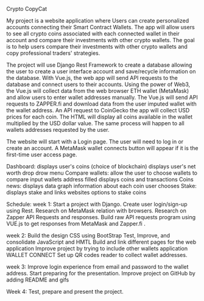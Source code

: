 Crypto CopyCat

My project is a website application where Users can create personalized accounts connecting their Smart Contract Wallets. The app will allow users to see all crypto coins associated with each connected wallet in their account and compare their investments with other crypto wallets. The goal is to help users compare their investments with other crypto wallets and copy professional traders' strategies. 

The project will use Django Rest Framework to create a database allowing the user to create a user interface account and save/recycle information on the database. With Vue.js, the web app will send API requests to the database and connect users to their accounts. Using the power of Web3, the Vue.js will collect data from the web browser ETH wallet (MetaMask) and allow users to enter wallet addresses manually. The Vue.js will send API requests to ZAPPER.fi and download data from the user imputed wallet with the wallet address. An API request to CoinGecko the app will collect USD prices for each coin. The HTML will display all coins available in the wallet multiplied by the USD dollar value.  The same process will happen to all wallets addresses requested by the user.

The website will start with a Login page. The user will need to log in or create an account. A MetaMask wallet connects button will appear if it is the first-time user access page.

Dashboard:
displays user's coins (choice of blockchain)
displays user's net worth
drop drow menu
Compare wallets:
allow the user to choose wallets to compare
input wallets address filled
displays coins and transactions 
Coins news:
displays data graph information about each coin user chooses
Stake:
displays stake and links websites options to stake coins

Schedule:
week 1:
	Start a project with Django.
	Create user login/sign-up using Rest.
	Research on MetaMask relation with browsers.
	Research on Zapper API Requests and responses.
	Build raw API requests program using VUE.js to get responses from MetaMask and Zapper.fi .

week 2:
	Build the design CSS using BootStrap
	Test, Improve, and consolidate JavaScript and HMTL
	Build and link different pages for the web application
	Improve project by trying to include other wallets application WALLET CONNECT
	Set up QR codes reader to collect wallet addresses.

week 3:
	Improve login experience from email and password to the wallet address.
	Start preparing for the presentation.
	Improve project on GitHub by adding README and gifs

Week 4:
	Test, prepare and present the project.